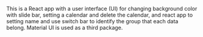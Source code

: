 This is a React app with a user interface (UI) for changing background color with slide bar, setting a calendar and delete the calendar, and react app to setting name and use switch bar to identify the group that each data belong. Material UI is used as a third package.
